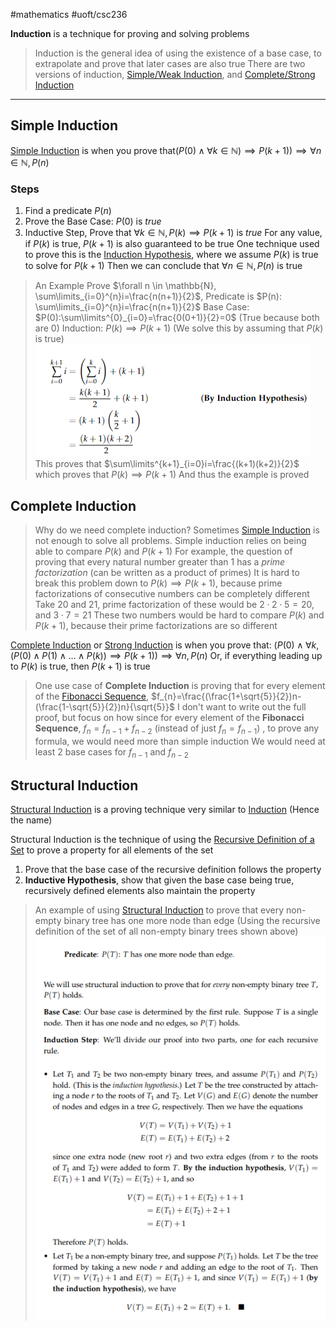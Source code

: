 #mathematics 
#uoft/csc236 

**Induction** is a technique for proving and solving problems

> Induction is the general idea of using the existence of a base case, to extrapolate and prove that later cases are also true
> There are two versions of induction, [Simple/Weak Induction](Simple%20Induction.md), and [Complete/Strong Induction](Complete%20Induction.md)

---
## Simple Induction

[Simple Induction](Simple%20Induction.md) is when you prove  that$(P(0)\wedge \forall k \in \mathbb{N})\implies P(k+1))\implies \forall n\in \mathbb{N},P(n)$ 

### Steps
1. Find a predicate $P(n)$
2. Prove the Base Case: $P(0)$ is *true*
3. Inductive Step, Prove that  $\forall k\in \mathbb{N}, P(k) \implies P(k+1)$ is *true*
	For any value, if $P(k)$ is true, $P(k+1 )$ is also guaranteed to be true
	One technique used to prove this is the [Induction Hypothesis](Induction%20Hypothesis.md), where we assume $P(k)$ is true to solve for $P(k+1)$
Then we can conclude that $\forall n\in \mathbb{N}, P(n)$ is  true

> An Example
> Prove $\forall n \in \mathbb{N}, \sum\limits_{i=0}^{n}i=\frac{n(n+1)}{2}$, Predicate is $P(n): \sum\limits_{i=0}^{n}i=\frac{n(n+1)}{2}$
> Base Case: $P(0):\sum\limits^{0}_{i=0}=\frac{0(0+1)}{2}=0$  (True because both are 0)
> Induction: $P(k)\implies P(k+1)$ (We solve this by assuming that $P(k)$ is true)
> 	 ![Pasted image 20240517173143](attachments/Pasted%20image%2020240517173143.png)
> 	 This proves that $\sum\limits^{k+1}_{i=0}i=\frac{(k+1)(k+2)}{2}$ which proves that $P(k)\implies P(k+1)$
> And thus the example is proved

## Complete Induction
> Why do we need complete induction?
> Sometimes [Simple Induction](Simple%20Induction.md)  is not enough to solve all problems. Simple induction relies on being able to compare $P(k)$ and $P(k+1)$
> 	For example, the question of proving that every natural number greater than 1 has a *prime factorization* (can be written as a product of primes)
> 	It is hard to break this problem down to $P(k)\implies P(k+1)$, because prime factorizations of consecutive numbers can be completely different 
> 		Take 20 and 21, prime factorization of these would be $2\cdot 2\cdot 5=20$, and $3\cdot  7 = 21$
> 		These two numbers would be hard to compare $P(k)$ and $P(k+1)$, because their prime factorizations are so different

[Complete Induction](Complete%20Induction.md) or [Strong Induction](Strong%20Induction.md) is when you prove that:
	$(P(0)\wedge\forall k,(P(0)\wedge P(1)\wedge...\wedge P(k))\implies P(k+1))\implies \forall n, P(n)$ 
	Or, if everything leading up to $P(k)$ is true, then $P(k+1)$ is true

>  One use case of **Complete Induction** is proving that for every element of the [Fibonacci Sequence](Fibonacci%20Sequence), $f_{n}=\frac{(\frac{1+\sqrt{5}}{2})n-(\frac{1-\sqrt{5}}{2})n}{\sqrt{5}}$ 
> 	I don't want to write out the full proof, but focus on how since for every element of the **Fibonacci Sequence**, $f_{n}=f_{n-1}+f_{n-2}$ (instead of just $f_{n}=f_{n-1}$) , to prove any formula, we would need more than simple induction
> 	We would need at least 2 base cases for $f_{n-1}$ and $f_{n-2}$

## Structural Induction

[Structural Induction](Structural%20Induction.md) is a proving technique very similar to [Induction](.md) (Hence the name)

Structural Induction is the technique of using the [Recursive Definition of a Set](Recursively%20Defined%20Set.md) to prove a property for all elements of the set
1. Prove that the base case of the recursive definition follows the property
2. **Inductive Hypothesis**, show that given the base case being true, recursively defined elements also maintain the property

> An example of using [Structural Induction](Structural%20Induction.md) to prove that every non-empty binary tree has one more node than edge
> (Using the recursive definition of the set of all non-empty binary trees shown above)
> ![349](attachments/Pasted%20image%2020240612153053.png)
